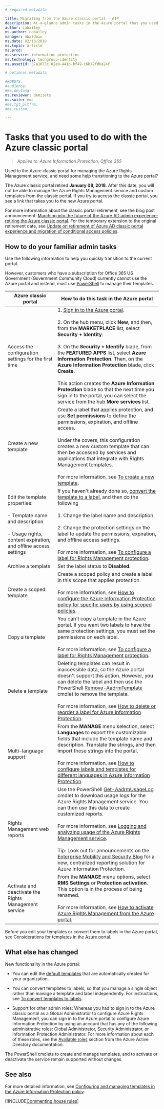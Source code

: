 ```yaml
---
# required metadata

title: Migrating from the Azure classic portal - AIP
description: At-a-glance admin tasks in the Azure portal that you used to do in the Azure classic portal
author: cabailey
ms.author: cabailey
manager: mbaldwin
ms.date: 02/13/2018
ms.topic: article
ms.prod:
ms.service: information-protection
ms.technology: techgroup-identity
ms.assetid: 57a1073c-02e0-441b-bf49-c6b72fdba24f

# optional metadata

#ROBOTS:
#audience:
#ms.devlang:
ms.reviewer: demizets
ms.suite: ems
#ms.tgt_pltfrm:
#ms.custom:

---
```



# Tasks that you used to do with the Azure classic portal

>*Applies to: Azure Information Protection, Office 365*

Used to the Azure classic portal for managing the Azure Rights Management service, and need some help transitioning to the Azure portal? 

The Azure classic portal retired **January 08, 2018**. After this date, you will not be able to manage the Azure Rights Management service and custom templates from the classic portal. If you try to access the classic portal, you see a link that takes you to the new Azure portal. 

For more information about the classic portal retirement, see the blog post announcement: [Marching into the future of the Azure AD admin experience: retiring the Azure classic portal](https://blogs.technet.microsoft.com/enterprisemobility/2017/09/18/marching-into-the-future-of-the-azure-ad-admin-experience-retiring-the-azure-classic-portal/). For the temporary extension to the original retirement date, see [Update on retirement of Azure AD classic portal experience and migration of conditional access policies](https://cloudblogs.microsoft.com/enterprisemobility/2017/11/29/update-on-retirement-of-azure-ad-classic-portal-experience-and-migration-of-conditional-access-policies/).

## How to do your familiar admin tasks

Use the following information to help you quickly transition to the current portal.

However, customers who have a subscription for Office 365 US Government (Government Community Cloud) currently cannot use the Azure portal and instead, must use [PowerShell](configure-templates-with-powershell.md) to manage their templates. 


|Azure classic portal|How to do this task in the Azure portal
|-----------|--------------------|
|Access the configuration settings for the first time|1. [Sign in to the Azure portal](configure-policy.md#signing-in-to-the-azure-portal).<br /><br />2. On the hub menu, click **New**, and then, from the **MARKETPLACE** list, select **Security + Identity**.<br /><br />3. On the **Security + Identify** blade, from the **FEATURED APPS** list, select **Azure Information Protection**. Then, on the **Azure Information Protection** blade, click **Create**.<br /><br />This action creates the **Azure Information Protection** blade so that the next time you sign in to the portal, you can select the service from the hub **More services** list.
|Create a new template|Create a label that applies protection, and use **Set permissions** to define the permissions, expiration, and offline access. <br /><br />Under the covers, this configuration creates a new custom template that can then be accessed by services and applications that integrate with Rights Management templates.<br /><br />For more information, see [To create a new template](configure-policy-templates.md#to-create-a-new-template).
|Edit the template properties: <br /><br />- Template name and description<br /><br />- Usage rights, content expiration, and offline access settings|If you haven't already done so, [convert the template to a label](configure-policy-templates.md#to-convert-templates-to-labels), and then do the following<br /><br />1. Change the label name and description<br /><br />2. Change the protection settings on the label to update the permissions, expiration, and offline access settings.<br /><br />For more information, see [To configure a label for Rights Management protection](configure-policy-protection.md#to-configure-a-label-for-rights-management-protection).
|Archive a template|Set the label status to **Disabled**.
|Create a scoped template|Create a scoped policy and create a label in this scope that applies protection. <br /><br />For more information, see [How to configure the Azure Information Protection policy for specific users by using scoped policies](configure-policy-scope.md).
|Copy a template|You can't copy a template in the Azure portal. If you want two labels to have the same protection settings, you must set the permissions on each label. <br /><br />For more information, see [To configure a label for Rights Management protection](configure-policy-protection.md#to-configure-a-label-for-rights-management-protection).
|Delete a template|Deleting templates can result in inaccessible data, so the Azure portal doesn't support this action. However, you can delete the label and then use the PowerShell [Remove-AadrmTemplate](/powershell/module/aadrm/remove-aadrmtemplate) cmdlet to remove the template. <br /><br />For more information, see [How to delete or reorder a label for Azure Information Protection](configure-policy-delete-reorder.md).
|Multi-language support|From the **MANAGE** menu selection, select **Languages** to export the customizable fields that include the template name and description. Translate the strings, and then import these strings into the portal. <br /><br />For more information, see [How to configure labels and templates for different languages in Azure Information Protection](configure-policy-languages.md).
|Rights Management web reports|Use the PowerShell [Get-AadrmUsageLog](/powershell/module/aadrm/Get-AadrmUsageLog) cmdlet to download usage logs for the Azure Rights Management service. You can then use this data to create customized reports. <br /><br />For more information, see [Logging and analyzing usage of the Azure Rights Management service](log-analyze-usage.md).<br /><br />Tip: Look out for announcements on the [Enterprise Mobility and Security Blog](https://blogs.technet.microsoft.com/enterprisemobility/?product=azure-information-protection) for a new, centralized reporting solution for Azure Information Protection. 
|Activate and deactivate the Rights Management service|From the **MANAGE** menu options, select **RMS Settings** or **Protection activation**. This option is in the process of being renamed.<br /><br />For more information, see [How to activate Azure Rights Management from the Azure portal](activate-azure.md).

Before you edit your templates or convert them to labels in the Azure portal, see [Considerations for templates in the Azure portal](configure-policy-templates.md#considerations-for-templates-in-the-azure-portal).


## What else has changed

New functionality in the Azure portal:

- You can edit the [default templates](configure-policy-templates.md#default-templates) that are automatically created for your organization.

- You can convert templates to labels, so that you manage a single object rather than manage a template and label independently. For instructions, see [To convert templates to labels](configure-policy-templates.md#to-convert-templates-to-labels).

- Support for other admin roles: Whereas you had to sign in to the Azure classic portal as a Global Administrator to configure Azure Rights Management, you can sign in to the Azure portal to configure Azure Information Protection by using an account that has any of the following administrative roles: Global Administrator, Security Administrator, or Information Protection Administrator. For more information about each of these roles, see the [Available roles](/azure/active-directory/active-directory-assign-admin-roles-azure-portal#available-roles) section from the Azure Active Directory documentation.

The PowerShell cmdlets to create and manage templates, and to activate or deactivate the service remain supported without changes.


## See also
For more detailed information, see [Configuring and managing templates in the Azure Information Protection policy](../deploy-use/configure-policy-templates.md).

[!INCLUDE[Commenting house rules](../includes/houserules.md)]